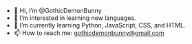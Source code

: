 - 👋 Hi, I’m @GothicDemonBunny
- 👀 I’m interested in learning new languages.
- 🌱 I’m currently learning Python, JavaScript, CSS, and HTML.
- 📫 How to reach me: gothicdemonbunny@gmail.com 


